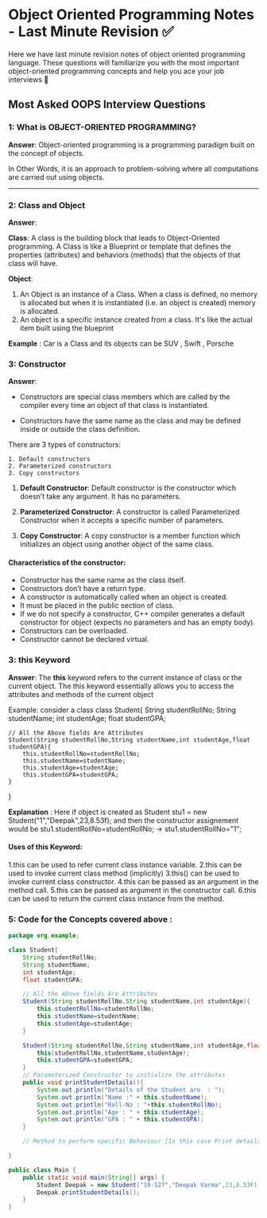 
# Object Oriented Programming Notes - Last Minute Revision :white_check_mark: 

Here we have last minute revision notes of object oriented programming language. These questions will familiarize you with the most important object-oriented programming concepts and help you ace your job interviews :raised_hands:


## Most Asked OOPS Interview Questions

### 1: What is OBJECT-ORIENTED PROGRAMMING?

**Answer**: Object-oriented programming is a programming paradigm built on the concept of objects.

In Other Words, it is an approach to problem-solving where all computations are carried out using objects.

---

### 2: Class and Object

**Answer**: 

**Class**: A class is the building block that leads to Object-Oriented programming. A Class is like a Blueprint or template that defines the properties (attributes) and behaviors (methods) that the objects of that class will have.

**Object**: 
  1. An Object is an instance of a Class. When a class is defined, no memory is allocated but when it is instantiated (i.e. an object is created) memory is allocated.
  2. An object is a specific instance created from a class. It's like the actual item built using the blueprint

**Example** : Car is a Class and its objects can be SUV , Swift , Porsche


### 3: Constructor

**Answer**: 

- Constructors are special class members which are called by the compiler every time an object of that class is instantiated.

- Constructors have the same name as the class and may be defined inside or outside the class definition.

There are 3 types of constructors:

    1. Default constructors
    2. Parameterized constructors
    3. Copy constructors

1. **Default Constructor**: Default constructor is the constructor which doesn’t take any argument. It has no parameters.

2. **Parameterized Constructor**: A constructor is called Parameterized Constructor when it accepts a specific number of parameters.

3. **Copy Constructor**: A copy constructor is a member function which initializes an object using another object of the same class.

#### Characteristics of the constructor:

- Constructor has the same name as the class itself.
- Constructors don’t have a return type.
- A constructor is automatically called when an object is created.
- It must be placed in the public section of class.
- If we do not specify a constructor, C++ compiler generates a default constructor for object (expects no parameters and has an empty body).
- Constructors can be overloaded.
- Constructor cannot be declared virtual.


### 3: this Keyword

**Answer**: The **this** keyword refers to the current instance of class or the current object. The this keyword essentially allows you to access the attributes and methods of the current object

Example: consider a class 
class Student{
    String studentRollNo;
    String studentName;
    int studentAge;
    float studentGPA;

    // All the Above fields Are Attributes
    Student(String studentRollNo,String studentName,int studentAge,float studentGPA){
        this.studentRollNo=studentRollNo;
        this.studentName=studentName;
        this.studentAge=studentAge;
        this.studentGPA=studentGPA;
    }
}

**Explanation** : Here if object is created as  Student stu1 = new Student("1","Deepak",23,8.53f); 
and then the constructor assignement would be stu1.studentRollNo=studentRollNo; -> stu1.studentRollNo="1"; 

#### Uses  of this Keyword:
  1.this can be used to refer current class instance variable.
  2.this can be used to invoke current class method (implicitly)
  3.this() can be used to invoke current class constructor.
  4.this can be passed as an argument in the method call.
  5.this can be passed as argument in the constructor call.
  6.this can be used to return the current class instance from the method.



### 5: Code for the Concepts covered above : 
```java
package org.example;

class Student{
    String studentRollNo;
    String studentName;
    int studentAge;
    float studentGPA;

    // All the Above fields Are Attributes
    Student(String studentRollNo,String studentName,int studentAge){
        this.studentRollNo=studentRollNo;
        this.studentName=studentName;
        this.studentAge=studentAge;
    }

    Student(String studentRollNo,String studentName,int studentAge,float studentGPA){
        this(studentRollNo,studentName,studentAge);
        this.studentGPA=studentGPA;
    }
    // Parameterized Constructor to initialize the attributes
    public void printStudentDetails(){
        System.out.println("Details of the Student are  : ");
        System.out.println("Name :" + this.studentName);
        System.out.println("Roll-No : "+this.studentRollNo);
        System.out.println("Age : " + this.studentAge);
        System.out.println("GPA : " + this.studentGPA);
    }

    // Method to perform specific Behaviour [In this case Print details]

}

public class Main {
    public static void main(String[] args) {
        Student Deepak = new Student("19-527","Deepak Varma",23,8.53F);
        Deepak.printStudentDetails();
    }
}

